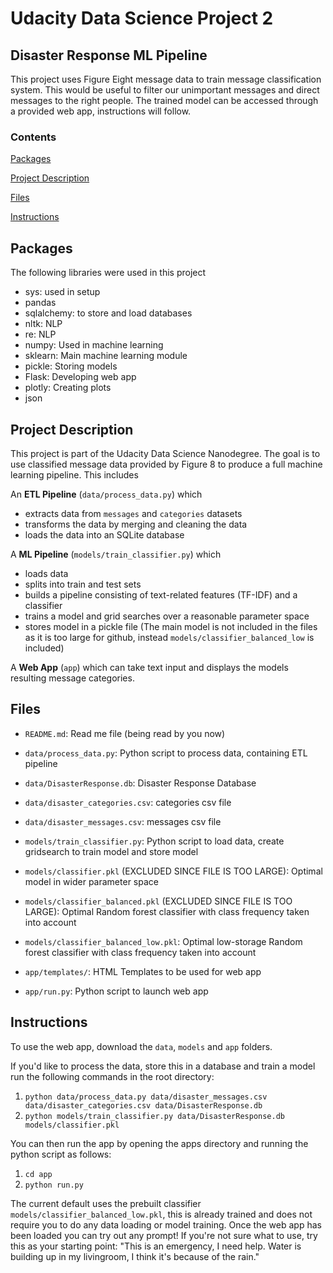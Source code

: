 # Udacity Data Science Project 2
## Disaster Response ML Pipeline

This project uses Figure Eight message data to train message classification system. This would be useful to filter our unimportant messages and direct messages to the right people. The trained model can be accessed through a provided web app, instructions will follow.

### Contents

[Packages](#Packages)

[Project Description](#Description)

[Files](#Files)

[Instructions](#Instructions)


## Packages <a name="Packages"></a>

The following libraries were used in this project

- sys: used in setup
- pandas
- sqlalchemy: to store and load databases
- nltk: NLP
- re: NLP 
- numpy: Used in machine learning
- sklearn: Main machine learning module
- pickle: Storing models 
- Flask: Developing web app
- plotly: Creating plots
- json

## Project Description <a name="Description"></a>

This project is part of the Udacity Data Science Nanodegree. The goal is to use classified message data provided by Figure 8 to produce a full machine learning pipeline. This includes

An **ETL Pipeline** (`data/process_data.py`) which
- extracts data from `messages` and `categories` datasets
- transforms the data by merging and cleaning the data
- loads the data into an SQLite database

A **ML Pipeline** (`models/train_classifier.py`) which

- loads data
- splits into train and test sets
- builds a pipeline consisting of text-related features (TF-IDF) and a classifier
- trains a model and grid searches over a reasonable parameter space
- stores model in a pickle file (The main model is not included in the files as it is too large for github, instead `models/classifier_balanced_low` is included)

A **Web App** (`app`) which can take text input and displays the models resulting message categories.

## Files <a name="Files"></a>

- `README.md`: Read me file (being read by you now)

- `data/process_data.py`: Python script to process data, containing ETL pipeline
- `data/DisasterResponse.db`: Disaster Response Database
- `data/disaster_categories.csv`: categories csv file
- `data/disaster_messages.csv`: messages csv file

- `models/train_classifier.py`: Python script to load data, create gridsearch to train model and store model
- `models/classifier.pkl` (EXCLUDED SINCE FILE IS TOO LARGE): Optimal model in wider parameter space 
- `models/classifier_balanced.pkl` (EXCLUDED SINCE FILE IS TOO LARGE): Optimal Random forest classifier with class frequency taken into account
- `models/classifier_balanced_low.pkl`: Optimal low-storage Random forest classifier with class frequency taken into account

- `app/templates/`: HTML Templates to be used for web app
- `app/run.py`: Python script to launch web app
  
## Instructions <a name="Instructions"></a>

To use the web app, download the `data`, `models` and `app` folders.

If you'd like to process the data, store this in a database and train a model run the following commands in the root directory:
1. `python data/process_data.py data/disaster_messages.csv data/disaster_categories.csv data/DisasterResponse.db`
2. `python models/train_classifier.py data/DisasterResponse.db models/classifier.pkl`

You can then run the app by opening the apps directory and running the python script as follows:
1. `cd app`
2. `python run.py`

The current default uses the prebuilt classifier `models/classifier_balanced_low.pkl`, this is already trained and does not require you to do any data loading or model training.
Once the web app has been loaded you can try out any prompt! If you're not sure what to use, try this as your starting point:
"This is an emergency, I need help. Water is building up in my livingroom, I think it's because of the rain."

